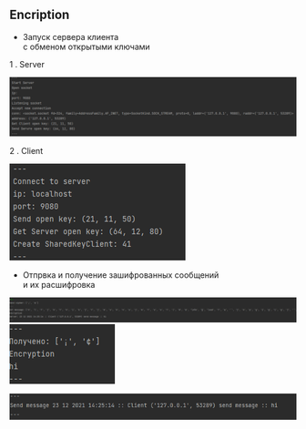 Encription
---

- Запуск сервера  клиента\
с обменом открытыми ключами



1 . Server


![](img/img.png)


  2 . Client


![](img/img_1.png)

- Отпрвка и получение зашифрованных сообщений \
и их расшифровка


![](img/img_2.png)
![](img/img_3.png)


![](img/img_4.png)
